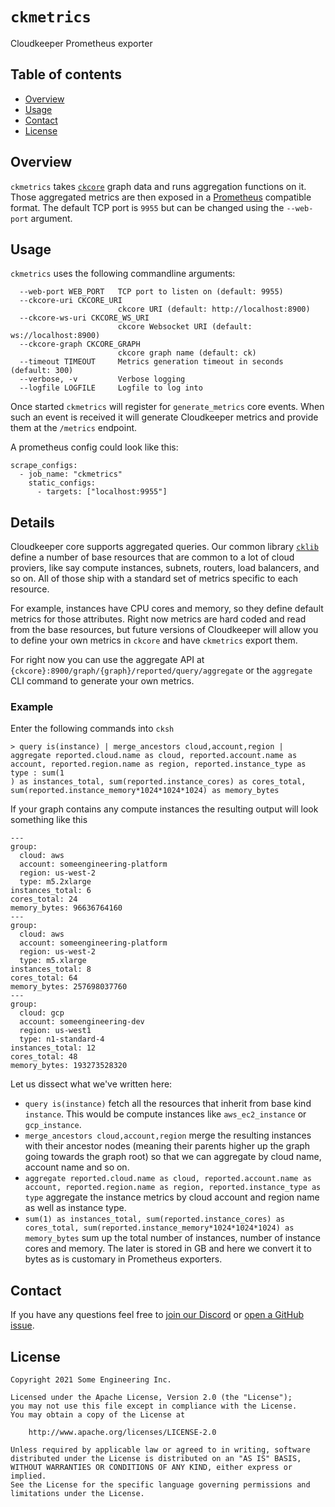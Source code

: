 # `ckmetrics`
Cloudkeeper Prometheus exporter


## Table of contents

* [Overview](#overview)
* [Usage](#usage)
* [Contact](#contact)
* [License](#license)


## Overview
`ckmetrics` takes [`ckcore`](../ckcore/) graph data and runs aggregation functions on it. Those aggregated metrics
are then exposed in a [Prometheus](https://prometheus.io/) compatible format. The default TCP port is `9955` but
can be changed using the `--web-port` argument.


## Usage
`ckmetrics` uses the following commandline arguments:
```
  --web-port WEB_PORT   TCP port to listen on (default: 9955)
  --ckcore-uri CKCORE_URI
                        ckcore URI (default: http://localhost:8900)
  --ckcore-ws-uri CKCORE_WS_URI
                        ckcore Websocket URI (default: ws://localhost:8900)
  --ckcore-graph CKCORE_GRAPH
                        ckcore graph name (default: ck)
  --timeout TIMEOUT     Metrics generation timeout in seconds (default: 300)
  --verbose, -v         Verbose logging
  --logfile LOGFILE     Logfile to log into
```

Once started `ckmetrics` will register for `generate_metrics` core events. When such an event is received it will
generate Cloudkeeper metrics and provide them at the `/metrics` endpoint.

A prometheus config could look like this:
```
scrape_configs:
  - job_name: "ckmetrics"
    static_configs:
      - targets: ["localhost:9955"]
```

## Details
Cloudkeeper core supports aggregated queries. Our common library [`cklib`](../cklib/) define a number of base resources that are common to a lot of cloud proviers, like say compute instances, subnets, routers, load balancers, and so on. All of those ship with a standard set of metrics specific to each resource.

For example, instances have CPU cores and memory, so they define default metrics for those attributes. Right now metrics are hard coded and read from the base resources, but future versions of Cloudkeeper will allow you to define your own metrics in `ckcore` and have `ckmetrics` export them.

For right now you can use the aggregate API at `{ckcore}:8900/graph/{graph}/reported/query/aggregate` or the `aggregate` CLI command to generate your own metrics.

### Example
Enter the following commands into `cksh`
```
> query is(instance) | merge_ancestors cloud,account,region | aggregate reported.cloud.name as cloud, reported.account.name as account, reported.region.name as region, reported.instance_type as type : sum(1
) as instances_total, sum(reported.instance_cores) as cores_total, sum(reported.instance_memory*1024*1024*1024) as memory_bytes
```

If your graph contains any compute instances the resulting output will look something like this
```
---
group:
  cloud: aws
  account: someengineering-platform
  region: us-west-2
  type: m5.2xlarge
instances_total: 6
cores_total: 24
memory_bytes: 96636764160
---
group:
  cloud: aws
  account: someengineering-platform
  region: us-west-2
  type: m5.xlarge
instances_total: 8
cores_total: 64
memory_bytes: 257698037760
---
group:
  cloud: gcp
  account: someengineering-dev
  region: us-west1
  type: n1-standard-4
instances_total: 12
cores_total: 48
memory_bytes: 193273528320
```

Let us dissect what we've written here:
- `query is(instance)` fetch all the resources that inherit from base kind `instance`. This would be compute instances like `aws_ec2_instance` or `gcp_instance`.
- `merge_ancestors cloud,account,region` merge the resulting instances with their ancestor nodes (meaning their parents higher up the graph going towards the graph root) so that we can aggregate by cloud name, account name and so on.
- `aggregate reported.cloud.name as cloud, reported.account.name as account, reported.region.name as region, reported.instance_type as type` aggregate the instance metrics by cloud account and region name as well as instance type.
- `sum(1) as instances_total, sum(reported.instance_cores) as cores_total, sum(reported.instance_memory*1024*1024*1024) as memory_bytes` sum up the total number of instances, number of instance cores and memory. The later is stored in GB and here we convert it to bytes as is customary in Prometheus exporters.




## Contact
If you have any questions feel free to [join our Discord](https://discord.gg/3G3sX6y3bt) or [open a GitHub issue](https://github.com/someengineering/cloudkeeper/issues/new).


## License
```
Copyright 2021 Some Engineering Inc.

Licensed under the Apache License, Version 2.0 (the "License");
you may not use this file except in compliance with the License.
You may obtain a copy of the License at

    http://www.apache.org/licenses/LICENSE-2.0

Unless required by applicable law or agreed to in writing, software
distributed under the License is distributed on an "AS IS" BASIS,
WITHOUT WARRANTIES OR CONDITIONS OF ANY KIND, either express or implied.
See the License for the specific language governing permissions and
limitations under the License.
```
